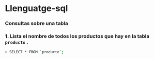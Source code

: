 # Llenguatge-sql

### Consultas sobre una tabla

### 1. Lista el nombre de todos los productos que hay en la tabla `producto` .
```bash
> SELECT * FROM `producto`;
```

